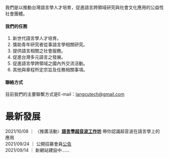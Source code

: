 
我們是以推動台灣語言學人才培育，促進語言跨領域研究與社會文化應用的公益性社會團體。

#### 我們的任務

1. 新世代語言學人才培育。
2. 獎助青年研究者從事語言學相關研究。
3. 提供語言相關之社會服務。
4. 促進台灣多元語言之發展。
5. 促進語言學跨領域之國內外交流活動。
6. 其他與章程所定宗旨及任務相關事項。

#### 聯絡方式
目前我們的主要聯繫方式是E-mail：langcutech@gmail.com

# 最新發展
2021/10/08 ｜ 〈推廣活動〉**[語言學超音波工作坊](https://sbs-ntu.github.io/2021-ultrasound-workshop/)** 帶你認識超音波在語言學上的應用   
2021/09/24 ｜ 公開招募會員[公告](/公開招募會員公告.pdf)  
2021/09/14 ｜ 新網站建設中......



